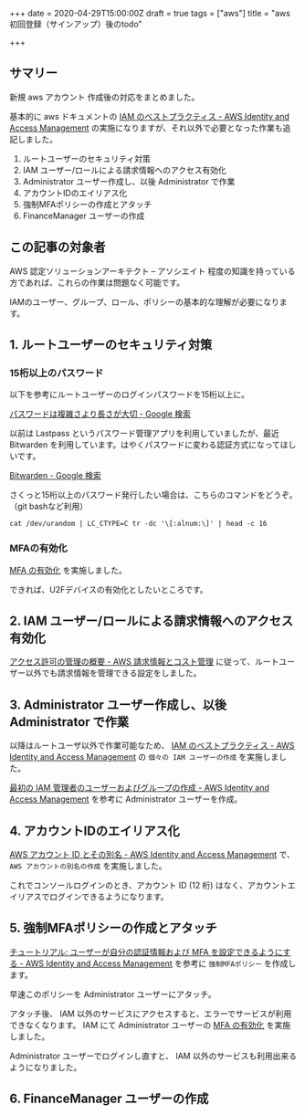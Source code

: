 +++
date = 2020-04-29T15:00:00Z
draft = true
tags = ["aws"]
title = "aws 初回登録（サインアップ）後のtodo"

+++
## サマリー

新規 aws アカウント 作成後の対応をまとめました。

基本的に aws ドキュメントの [IAM のベストプラクティス - AWS Identity and Access Management](https://docs.aws.amazon.com/ja_jp/IAM/latest/UserGuide/best-practices.html#create-iam-users) の実施になりますが、それ以外で必要となった作業も追記しました。

1. ルートユーザーのセキュリティ対策
2. IAM ユーザー/ロールによる請求情報へのアクセス有効化
3. Administrator ユーザー作成し、以後 Administrator で作業
4. アカウントIDのエイリアス化
5. 強制MFAポリシーの作成とアタッチ
6. FinanceManager ユーザーの作成

## この記事の対象者

AWS 認定ソリューションアーキテクト – アソシエイト 程度の知識を持っている方であれば、これらの作業は問題なく可能です。

IAMのユーザー、グループ、ロール、ポリシーの基本的な理解が必要になります。

## 1. ルートユーザーのセキュリティ対策

### 15桁以上のパスワード

以下を参考にルートユーザーのログインパスワードを15桁以上に。

[パスワードは複雑さより長さが大切 - Google 検索](https://www.google.com/search?q=%E3%83%91%E3%82%B9%E3%83%AF%E3%83%BC%E3%83%89%E3%81%AF%E8%A4%87%E9%9B%91%E3%81%95%E3%82%88%E3%82%8A%E9%95%B7%E3%81%95%E3%81%8C%E5%A4%A7%E5%88%87)

以前は Lastpass というパスワード管理アプリを利用していましたが、最近 Bitwarden を利用しています。はやくパスワードに変わる認証方式になってほしいです。

[Bitwarden - Google 検索](https://www.google.com/search?sxsrf=ALeKk00FMXFghXpGvtTSZfaxnj2PqOxeQA%3A1588260315551&ei=2-2qXvuqIZLVmAW7sKmQBA&q=Bitwarden&oq=Bitwarden&gs_lcp=CgZwc3ktYWIQAzIECCMQJzIECCMQJzICCAAyAggAMgIIADICCAAyAggAMgIIADoECAAQR1D4U1j4U2D8V2gAcAJ4AIABWogBWpIBATGYAQCgAQKgAQGqAQdnd3Mtd2l6&sclient=psy-ab&ved=0ahUKEwi7hK3fupDpAhWSKqYKHTtYCkIQ4dUDCAw&uact=5)

さくっと15桁以上のパスワード発行したい場合は、こちらのコマンドをどうぞ。（git bashなど利用）

    cat /dev/urandom | LC_CTYPE=C tr -dc '\[:alnum:\]' | head -c 16

### MFAの有効化

[MFA の有効化](https://docs.aws.amazon.com/ja_jp/IAM/latest/UserGuide/best-practices.html#enable-mfa-for-privileged-users) を実施しました。

できれば、U2Fデバイスの有効化としたいところです。

## 2. IAM ユーザー/ロールによる請求情報へのアクセス有効化

[アクセス許可の管理の概要 - AWS 請求情報とコスト管理](https://docs.aws.amazon.com/ja_jp/awsaccountbilling/latest/aboutv2/control-access-billing.html#ControllingAccessWebsite-Activate) に従って、ルートユーザー以外でも請求情報を管理できる設定をしました。

## 3. Administrator ユーザー作成し、以後 Administrator で作業

以降はルートユーザ以外で作業可能なため、 [IAM のベストプラクティス - AWS Identity and Access Management](https://docs.aws.amazon.com/ja_jp/IAM/latest/UserGuide/best-practices.html#create-iam-users) の `個々の IAM ユーザーの作成` を実施しました。

[最初の IAM 管理者のユーザーおよびグループの作成 - AWS Identity and Access Management](https://docs.aws.amazon.com/ja_jp/IAM/latest/UserGuide/getting-started_create-admin-group.html) を参考に Administrator ユーザーを作成。

## 4. アカウントIDのエイリアス化

[AWS アカウント ID とその別名 - AWS Identity and Access Management](https://docs.aws.amazon.com/ja_jp/IAM/latest/UserGuide/console_account-alias.html#CreateAccountAlias) で、 `AWS アカウントの別名の作成` を実施しました。

これでコンソールログインのとき、アカウント ID (12 桁) はなく、アカウントエイリアスでログインできるようになります。

## 5. 強制MFAポリシーの作成とアタッチ

[チュートリアル: ユーザーが自分の認証情報および MFA を設定できるようにする - AWS Identity and Access Management](https://docs.aws.amazon.com/ja_jp/IAM/latest/UserGuide/tutorial_users-self-manage-mfa-and-creds.html) を参考に `強制MFAポリシー` を作成します。

早速このポリシーを Administrator ユーザーにアタッチ。

アタッチ後、 IAM 以外のサービスにアクセスすると、エラーでサービスが利用できなくなります。 IAM にて Administrator ユーザーの [MFA の有効化](https://docs.aws.amazon.com/ja_jp/IAM/latest/UserGuide/best-practices.html#enable-mfa-for-privileged-users) を実施しました。

Administrator ユーザーでログインし直すと、 IAM 以外のサービスも利用出来るようになりました。

## 6. FinanceManager ユーザーの作成